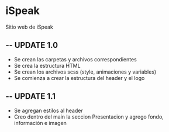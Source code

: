 
# iSpeak

Sitio web de iSpeak

## -- UPDATE 1.0

- Se crean las carpetas y archivos correspondientes
- Se crea la estructura HTML
- Se crean los archivos scss (style, animaciones y variables)
- Se comienza a crear la estructura del header y el logo

## -- UPDATE 1.1

- Se agregan estilos al header
- Creo dentro del main la seccion Presentacion y agrego fondo, información e imagen

